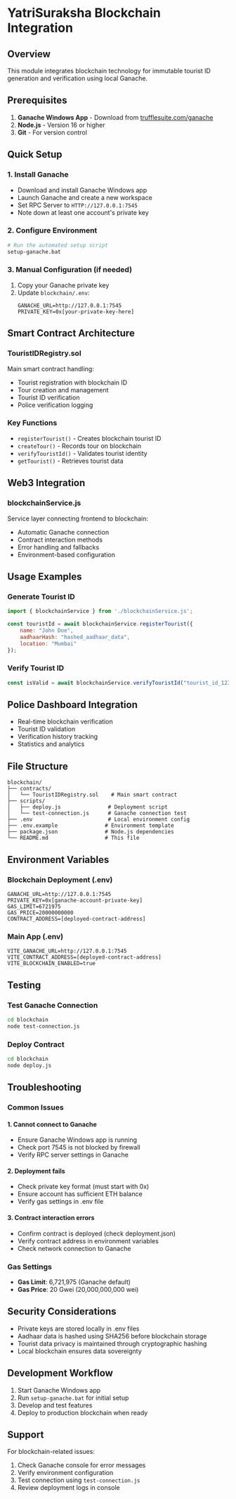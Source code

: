 # YatriSuraksha Blockchain Integration

## Overview
This module integrates blockchain technology for immutable tourist ID generation and verification using local Ganache.

## Prerequisites
1. **Ganache Windows App** - Download from [trufflesuite.com/ganache](https://trufflesuite.com/ganache/)
2. **Node.js** - Version 16 or higher
3. **Git** - For version control

## Quick Setup

### 1. Install Ganache
- Download and install Ganache Windows app
- Launch Ganache and create a new workspace
- Set RPC Server to `HTTP://127.0.0.1:7545`
- Note down at least one account's private key

### 2. Configure Environment
```bash
# Run the automated setup script
setup-ganache.bat
```

### 3. Manual Configuration (if needed)
1. Copy your Ganache private key
2. Update `blockchain/.env`:
   ```
   GANACHE_URL=http://127.0.0.1:7545
   PRIVATE_KEY=0x[your-private-key-here]
   ```

## Smart Contract Architecture

### TouristIDRegistry.sol
Main smart contract handling:
- Tourist registration with blockchain ID
- Tour creation and management
- Tourist ID verification
- Police verification logging

### Key Functions
- `registerTourist()` - Creates blockchain tourist ID
- `createTour()` - Records tour on blockchain
- `verifyTouristId()` - Validates tourist identity
- `getTourist()` - Retrieves tourist data

## Web3 Integration

### blockchainService.js
Service layer connecting frontend to blockchain:
- Automatic Ganache connection
- Contract interaction methods
- Error handling and fallbacks
- Environment-based configuration

## Usage Examples

### Generate Tourist ID
```javascript
import { blockchainService } from './blockchainService.js';

const touristId = await blockchainService.registerTourist({
    name: "John Doe",
    aadhaarHash: "hashed_aadhaar_data",
    location: "Mumbai"
});
```

### Verify Tourist ID
```javascript
const isValid = await blockchainService.verifyTouristId("tourist_id_123");
```

## Police Dashboard Integration
- Real-time blockchain verification
- Tourist ID validation
- Verification history tracking
- Statistics and analytics

## File Structure
```
blockchain/
├── contracts/
│   └── TouristIDRegistry.sol    # Main smart contract
├── scripts/
│   ├── deploy.js               # Deployment script
│   └── test-connection.js      # Ganache connection test
├── .env                        # Local environment config
├── .env.example               # Environment template
├── package.json               # Node.js dependencies
└── README.md                  # This file
```

## Environment Variables

### Blockchain Deployment (.env)
```
GANACHE_URL=http://127.0.0.1:7545
PRIVATE_KEY=0x[ganache-account-private-key]
GAS_LIMIT=6721975
GAS_PRICE=20000000000
CONTRACT_ADDRESS=[deployed-contract-address]
```

### Main App (.env)
```
VITE_GANACHE_URL=http://127.0.0.1:7545
VITE_CONTRACT_ADDRESS=[deployed-contract-address]
VITE_BLOCKCHAIN_ENABLED=true
```

## Testing

### Test Ganache Connection
```bash
cd blockchain
node test-connection.js
```

### Deploy Contract
```bash
cd blockchain
node deploy.js
```

## Troubleshooting

### Common Issues

#### 1. Cannot connect to Ganache
- Ensure Ganache Windows app is running
- Check port 7545 is not blocked by firewall
- Verify RPC server settings in Ganache

#### 2. Deployment fails
- Check private key format (must start with 0x)
- Ensure account has sufficient ETH balance
- Verify gas settings in .env file

#### 3. Contract interaction errors
- Confirm contract is deployed (check deployment.json)
- Verify contract address in environment variables
- Check network connection to Ganache

### Gas Settings
- **Gas Limit**: 6,721,975 (Ganache default)
- **Gas Price**: 20 Gwei (20,000,000,000 wei)

## Security Considerations
- Private keys are stored locally in .env files
- Aadhaar data is hashed using SHA256 before blockchain storage
- Tourist data privacy is maintained through cryptographic hashing
- Local blockchain ensures data sovereignty

## Development Workflow
1. Start Ganache Windows app
2. Run `setup-ganache.bat` for initial setup
3. Develop and test features
4. Deploy to production blockchain when ready

## Support
For blockchain-related issues:
1. Check Ganache console for error messages
2. Verify environment configuration
3. Test connection using `test-connection.js`
4. Review deployment logs in console